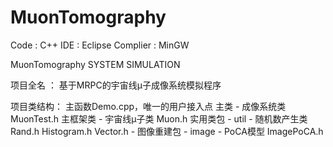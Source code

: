 MuonTomography
==============
Code : C++
IDE  : Eclipse
Complier
     : MinGW
     
MuonTomography SYSTEM SIMULATION

项目全名 ： 基于MRPC的宇宙线μ子成像系统模拟程序

项目类结构： 主函数Demo.cpp，唯一的用户接入点
         主类 - 成像系统类 MuonTest.h
         主框架类 
          - 宇宙线μ子类 Muon.h
         实用类包 - util
          - 随机数产生类 Rand.h Histogram.h Vector.h
          -
         图像重建包 - image
          - PoCA模型 ImagePoCA.h
         
